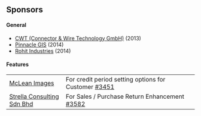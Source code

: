 ## Sponsors


#### General

- [CWT (Connector & Wire Technology GmbH)](http://www.cwt-assembly.com/) (2013)
- [Pinnacle GIS](http://pinnaclegis.com.au/) (2014)
- [Rohit Industries](www.rigpl.com) (2014)


#### Features

<table style="width: 100%">
	<tbody>
		<tr>
			<td style="width: 30%">
				<a href="http://www.mcleans.net.au">McLean Images</a>
			</td>
			<td>
				For credit period setting options
				for Customer <a href="https://github.com/frappe/erpnext/issues/3451">#3451</a>
			</td>
		</tr>
		<tr>
			<td style="width: 30%">
				<a href="http://www.strellagroup.com">Strella Consulting Sdn Bhd</a>
			</td>
			<td>
				For Sales / Purchase Return Enhancement <a href="https://github.com/frappe/erpnext/issues/3582">#3582</a>
			</td>
		</tr>
	</tbody>
</table>
